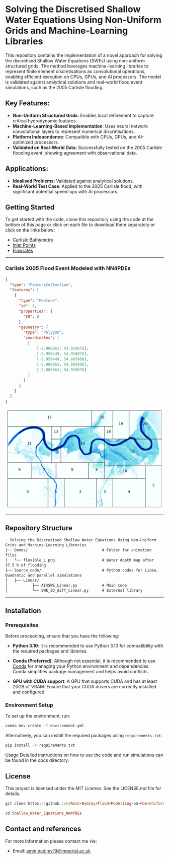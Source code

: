 # Solving the Discretised Shallow Water Equations Using Non-Uniform Grids and Machine-Learning Libraries
This repository contains the implementation of a novel approach for solving the discretised Shallow Water Equations (SWEs) using non-uniform structured grids. The method leverages machine-learning libraries to represent finite element discretisations as convolutional operations, enabling efficient execution on CPUs, GPUs, and AI processors. The model is validated against analytical solutions and real-world flood event simulations, such as the 2005 Carlisle flooding.

## Key Features:
- **Non-Uniform Structured Grids**: Enables local refinement to capture critical hydrodynamic features.
- **Machine-Learning-Based Implementation**: Uses neural network convolutional layers to represent numerical discretisations.
- **Platform Independence**: Compatible with CPUs, GPUs, and AI-optimized processors.
- **Validated on Real-World Data**: Successfully tested on the 2005 Carlisle flooding event, showing agreement with observational data.

## Applications:
- **Idealised Problems**: Validated against analytical solutions.
- **Real-World Test Case**: Applied to the 2005 Carlisle flood, with significant potential speed-ups with AI processors.

## Getting Started
To get started with the code, clone this repository using the code at the bottom of this page or click on each file to download them separately or click on the links below:
- [Carlisle Bathymetry](https://github.com/Amin-Nadimy/Shallow_Water_Equations_NN4PDEs/blob/main/carlisle-5m.dem.raw)
- [Inlet Points](https://github.com/Amin-Nadimy/Shallow_Water_Equations_NN4PDEs/blob/main/carlisle.bci)
- [Flowrates](https://github.com/Amin-Nadimy/Shallow_Water_Equations_NN4PDEs/blob/main/flowrates.csv)
---
### Carlisle 2005 Flood Event Modeled with NN4PDEs
```geojson
{
  "type": "FeatureCollection",
  "features": [
    {
      "type": "Feature",
      "id": 1,
      "properties": {
        "ID": 0
      },
      "geometry": {
        "type": "Polygon",
        "coordinates": [
          [
              [-2.886863, 54.910878],
              [-2.959449, 54.910878],
              [-2.959449, 54.883988],
              [-2.886863, 54.883988],
              [-2.886863, 54.910878]
          ]
        ]
      }
    }
  ]
}
```
<!-- <img src="https://github.com/Amin-Nadimy/Flood-Modelling-on-Non-Uniform-Grids/blob/main/Demo/flexible_L.png" width="512" /> -->
<img src="https://github.com/Amin-Nadimy/Flood-Modelling-on-Non-Uniform-Grids/blob/main/Demo/flexible_L.png" width="1024" />


---
## Repository Structure
```plaintext
. Solving the Discretised Shallow Water Equations Using Non-Uniform Grids and Machine-Learning Libraries
├── Demos/                                 # Folder for animation files
│   └── flexible_L.png                     # Water depth map after 37.5 h of flooding
├── Source_code/                           # Python codes for Linea, Quadratic and parallel simulations
│   ├── Linear/                     
│           ├── AI4SWE_Linear.py           # Main code
│           └── SWE_2D_diff_Linear.py      # External library
```
---



## Installation

### Prerequisites

Before proceeding, ensure that you have the following:

- **Python 3.10**: It is recommended to use Python 3.10 for compatibility with the required packages and libraries.

- **Conda (Preferred)**: Although not essential, it is recommended to use [Conda](https://docs.conda.io/projects/conda/en/latest/user-guide/install/index.html) for managing your Python environment and dependencies. Conda simplifies package management and helps avoid conflicts.

- **GPU with CUDA support**: A GPU that supports CUDA and has at least 20GB of VRAM. Ensure that your CUDA drivers are correctly installed and configured.

### Environment Setup

To set up the environment, run:

```bash
conda env create -f environment.yml
```

Alternatively, you can install the required packages using `requirements.txt`:

```bash
pip install -r requirements.txt
```

Usage
Detailed instructions on how to use the code and run simulations can be found in the docs directory.

## License
This project is licensed under the MIT License. See the LICENSE.md file for details.

```ruby
git clone https://github.com/Amin-Nadimy/Flood-Modelling-on-Non-Uniform-Grids.git
```
```ruby
cd Shallow_Water_Equations_NN4PDEs
```

## Contact and references
For more information please contact me via:
- Email: amin.nadimy19@imperial.ac.uk
